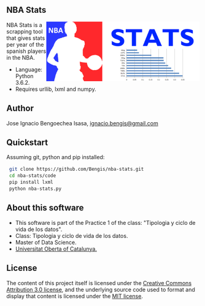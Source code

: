 ## NBA Stats

<img src="https://raw.githubusercontent.com/Bengis/nba-stats/master/Logo.png"
 alt="NBA Stats logo" title="NBA Stats" align="right" width=400/>

NBA Stats is a scrapping tool that gives stats per year of the spanish players in the NBA.

* Language: Python 3.6.2.
* Requires urllib, lxml and numpy.

## Author

Jose Ignacio Bengoechea Isasa, ignacio.bengis@gmail.com

## Quickstart

Assuming git, python and pip installed:

```bash
 git clone https://github.com/Bengis/nba-stats.git
 cd nba-stats/code
 pip install lxml
 python nba-stats.py
```

## About this software

* This software is part of the Practice 1 of the class: "Tipologia y ciclo de vida de los datos".
* Class: Tipologia y ciclo de vida de los datos.
* Master of Data Science.
* [Universitat Oberta of Catalunya.](http://www.uoc.edu/portal/ca/index.html)

## License

The content of this project itself is licensed under the [Creative Commons Attribution 3.0 license](http://creativecommons.org/licenses/by/3.0/us/deed.en_US), and the underlying source code used to format and display that content is licensed under the [MIT license](http://opensource.org/licenses/mit-license.php).
